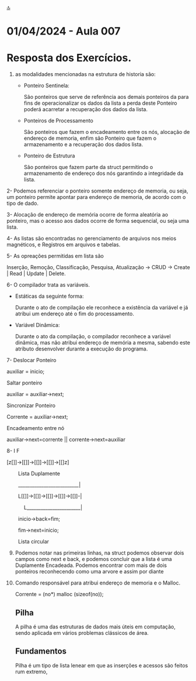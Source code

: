 [🔝](../README.md)

# 01/04/2024 - Aula 007

# Resposta dos Exercícios.

1. as modalidades mencionadas na estrutura de historia são:    
   
   - Ponteiro Sentinela:
     
     São ponteiros que serve de referência aos demais ponteiros da para fins de operacionalizar os dados da lista a perda deste Ponteiro poderá acarretar a recuperação dos dados da lista.
   
   - Ponteiros de Processamento
     
     São ponteiros que fazem o encadeamento entre os nós, alocação de endereço de memoria, enfim são Ponteiro que fazem o armazenamento e a recuperação dos dados lista.
   
   - Ponteiro de Estrutura
     
     São ponteiros que fazem parte da struct permitindo o armazenamento de endereço dos nós garantindo a integridade da lista.

2- Podemos referenciar o ponteiro somente endereço de memoria, ou seja, um ponteiro permite apontar para endereço de memoria, de acordo com o tipo de dado.

3- Alocação de endereço de memória ocorre de forma aleatória ao ponteiro, mas o acesso aos dados ocorre de forma sequencial, ou seja uma lista.

4- As listas são encontradas no gerenciamento  de arquivos nos meios magnéticos, e Registros em arquivos e tabelas.

5- As opreações permitidas em lista são

   Inserção, Remoção, Classificação, Pesquisa, Atualização -> CRUD -> Create | Read | Update | Delete.

6- O compilador trata as variáveis. 

- Estáticas da seguinte forma:
  
  Durante o ato de compilação ele reconhece a existência da variável e já atribui um endereço até o fim do processamento.

- Variável Dinâmica:
  
  Durante o ato da compilação, o compilador reconhece a variável dinâmica, mas não atribui endereço de memória a mesma, sabendo este atributo desenvolver durante a execução do programa.

7- Deslocar Ponteiro

   auxiliar = inicio;

   Saltar ponteiro

   auxiliar = auxiliar->next;

   Sincronizar Ponteiro

   Corrente = auxiliar->next;

   Encadeamento entre nó

   auxiliar->next=corrente || corrente->next=auxiliar

8- I                                        F

   [z[]]->[[]]->[[]]->[[]]->[[]z]

        Lista Duplamente

        __________________________|

        L[[]]->[[]]->[[]]->[[]]->[[]]-|

            L_______________________|

        inicio->back=fim;

        fim->next=inicio;

        Lista circular

9. Podemos notar nas primeiras linhas, na struct podemos observar dois campos como next e back, e podemos concluir que a lista é uma Duplamente Encadeada. Podemos encontrar com mais de dois ponteiros reconhecendo como uma arvore e assim por diante

10. Comando responsável para atribui endereço de memoria e o Malloc.
    
    Corrente = (no*) malloc (sizeof(no));
    
    ## Pilha
    
    A pilha é uma das estruturas de dados mais úteis em computação, sendo aplicada em vários problemas clássicos de área.
    
    ## Fundamentos
    
    Pilha é um tipo de lista lenear em que as inserções e acessos são feitos rum extremo,  

